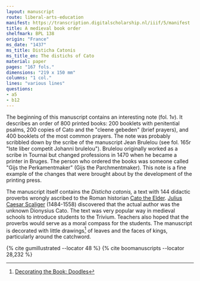 ```yaml
---
layout: manuscript
route: liberal-arts-education
manifest: https://transcription.digitalscholarship.nl/iiif/5/manifest
title: A medieval book order
shelfmark: BPL 138
origin: "France"
ms_date: "1437"
ms_title: Disticha Catonis
ms_title_en: The distichs of Cato
material: paper
pages: "167 fols."
dimensions: "219 x 150 mm"
columns: "1 col."
lines: "various lines"
questions:
- a5
- b12
---
```


The beginning of this manuscript contains an interesting note (fol. 1v).
It describes an order of 800 printed books: 200 booklets with
penitential psalms, 200 copies of Cato and the "cleene gebeden" (brief
prayers), and 400 booklets of the most common prayers. The note was
probably scribbled down by the scribe of the manuscript Jean Brulelou
(see fol. 165r "Iste liber competit Johanni brulelou"). Brulelou
originally worked as a scribe in Tournai but changed professions in 1470
when he became a printer in Bruges. The person who ordered the books was
someone called "Gijs the Perkamentmaker" (Gijs the Parchmentmaker). This
note is a fine example of the changes that were brought about by the
development of the printing press.

The manuscript itself contains the *Disticha catonis,* a text with 144
didactic proverbs wrongly ascribed to the Roman historian [Cato the Elder](https://en.wikipedia.org/wiki/Cato_the_Elder). 
[Julius Caesar Scaliger](https://en.wikipedia.org/wiki/Julius_Caesar_Scaliger)
(1484-1558) discovered that the actual author was the unknown Dionysius
Cato. The text was very popular way in medieval schools to introduce
students to the Trivium. Teachers also hoped that the proverbs would
serve as a moral compass for the students. The manuscript is decorated
with little drawings[^1] of leaves and the faces of kings, particularly
around the catchword.

[^1]: [Decorating the Book: Doodles](/glossary/#)

{% cite gumillustrated --locator 48 %}
{% cite boomanuscripts --locator 28,232 %}